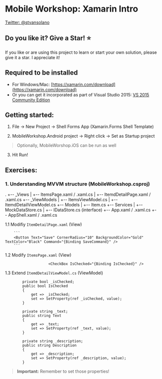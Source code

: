
#  Mobile Workshop: Xamarin Intro

[Twitter: @stvansolano](https://twitter.com/stvansolano)

## Do you like it? Give a Star! :star:

If you like or are using this project to learn or start your own solution, please give it a star. I appreciate it!

## Required to be installed

- For Windows/Mac: [https://xamarin.com/download](https://xamarin.com/download)
- Or you can get it incorporated as part of Visual Studio 2015:  [VS 2015 Community Edition](https://www.visualstudio.com/en-us/downloads/download-visual-studio-vs.aspx)

## Getting started:

1. File -> New Project -> Shell Forms App (Xamarin.Forms Shell Template)

2. MobileWorkshop.Android project -> Right click -> Set as Startup project

> Optionally, MobileWorshop.iOS can be run as well

3. Hit Run!

## Exercises:

### 1. Understanding MVVM structure (MobileWorkshop.csproj)
.
+-- _Views
|   +-- ItemsPage.xaml / .xaml.cs
|   +-- ItemdDetailPage.xaml / .xaml.cs
+-- _ViewModels
|   +-- ItemsViewModel.cs
|   +-- ItemdDetailViewModel.cs
+-- Models
|   +-- Item.cs
+-- Services
|   +-- MockDataStore.cs 
|   +-- IDataStore.cs (interface) 
+-- App.xaml / .xaml.cs
+-- AppShell.xaml / .xaml.cs

1.1 Modifiy `ItemDetailPage.xaml` (View)

        ```
        <Button Text="Save" CornerRadius="10" BackgroundColor="Gold" TextColor="Black" Command="{Binding SaveCommand}" />
        ```

1.2 Modify `ItemsPage.xaml` (View)

                        <CheckBox IsChecked="{Binding IsChecked}" />

1.3 Extend `ItemdDetailViewModel.cs` (ViewModel)


```
		private bool _isChecked;
		public bool IsChecked
		{
			get => _isChecked;
			set => SetProperty(ref _isChecked, value);
		}

		private string _text;
		public string Text
		{
			get => _text;
			set => SetProperty(ref _text, value);
		}

		private string _description;
		public string Description
		{
			get => _description;
			set => SetProperty(ref _description, value);
		}
```

> **Important:** Remember to set those properties!
